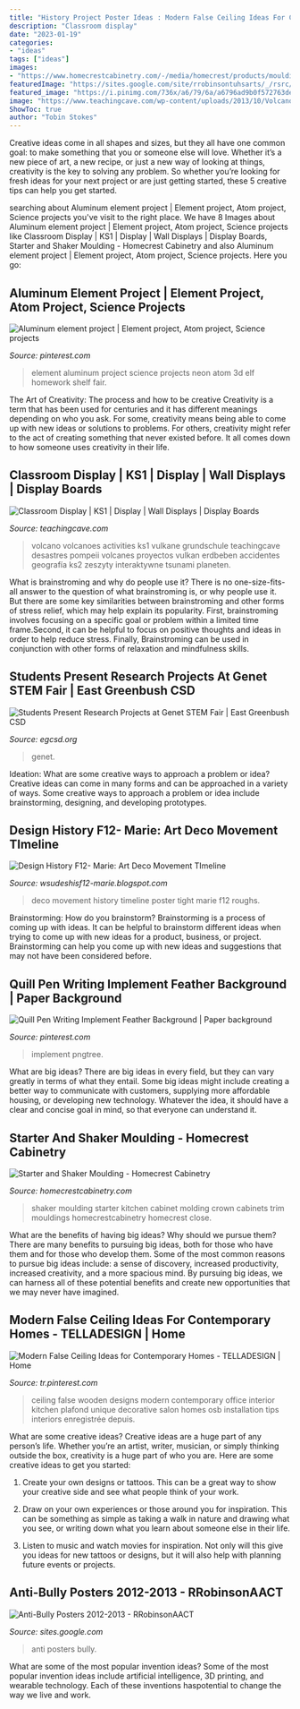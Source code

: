 ```yaml
---
title: "History Project Poster Ideas : Modern False Ceiling Ideas For Contemporary Homes"
description: "Classroom display"
date: "2023-01-19"
categories:
- "ideas"
tags: ["ideas"]
images:
- "https://www.homecrestcabinetry.com/-/media/homecrest/products/mouldings_accents/homstarterrhtnm.jpg"
featuredImage: "https://sites.google.com/site/rrobinsontuhsarts/_/rsrc/1369861604712/anti-bully-posters/B2-BONILLASETHBULLYPOSTER.png"
featured_image: "https://i.pinimg.com/736x/a6/79/6a/a6796ad9b0f572763de2db77ef11e67d.jpg"
image: "https://www.teachingcave.com/wp-content/uploads/2013/10/Volcanoes.jpg"
ShowToc: true
author: "Tobin Stokes"
---
```



Creative ideas come in all shapes and sizes, but they all have one common goal: to make something that you or someone else will love. Whether it’s a new piece of art, a new recipe, or just a new way of looking at things, creativity is the key to solving any problem. So whether you’re looking for fresh ideas for your next project or are just getting started, these 5 creative tips can help you get started.

	

		
searching about Aluminum element project | Element project, Atom project, Science projects you've visit to the right place. We have 8 Images about Aluminum element project | Element project, Atom project, Science projects like Classroom Display | KS1 | Display | Wall Displays | Display Boards, Starter and Shaker Moulding - Homecrest Cabinetry and also Aluminum element project | Element project, Atom project, Science projects. Here you go:
		
    
## Aluminum Element Project | Element Project, Atom Project, Science Projects

<img loading=lazy src="https://i.pinimg.com/736x/3d/b3/4c/3db34cdde7a7e6c61cc87db2ea0782ff--aluminum-element.jpg" onerror="this.onerror=null;this.src='https://tse1.mm.bing.net/th?id=OIP.zmSDG_2IYgTyrtvhMnbnVAHaJ3&amp;pid=15.1';" alt="Aluminum element project | Element project, Atom project, Science projects">

_Source: pinterest.com_

>element aluminum project science projects neon atom 3d elf homework shelf fair. 

	

The Art of Creativity: The process and how to be creative
Creativity is a term that has been used for centuries and it has different meanings depending on who you ask. For some, creativity means being able to come up with new ideas or solutions to problems. For others, creativity might refer to the act of creating something that never existed before. It all comes down to how someone uses creativity in their life.

    
## Classroom Display | KS1 | Display | Wall Displays | Display Boards

<img loading=lazy src="https://www.teachingcave.com/wp-content/uploads/2013/10/Volcanoes.jpg" onerror="this.onerror=null;this.src='https://tse4.mm.bing.net/th?id=OIP.9BjzYoojdNQNSxkmrZVVQgHaJ3&amp;pid=15.1';" alt="Classroom Display | KS1 | Display | Wall Displays | Display Boards">

_Source: teachingcave.com_

>volcano volcanoes activities ks1 vulkane grundschule teachingcave desastres pompeii volcanes proyectos vulkan erdbeben accidentes geografía ks2 zeszyty interaktywne tsunami planeten. 

	

What is brainstroming and why do people use it?
There is no one-size-fits-all answer to the question of what brainstroming is, or why people use it. But there are some key similarities between brainstroming and other forms of stress relief, which may help explain its popularity. First, brainstroming involves focusing on a specific goal or problem within a limited time frame.Second, it can be helpful to focus on positive thoughts and ideas in order to help reduce stress. Finally, Brainstroming can be used in conjunction with other forms of relaxation and mindfulness skills.

    
## Students Present Research Projects At Genet STEM Fair | East Greenbush CSD

<img loading=lazy src="https://egcsd.org/wp-content/uploads/2019/03/2019-Genet-STEM-Fair-8-web.jpg" onerror="this.onerror=null;this.src='https://tse1.mm.bing.net/th?id=OIP.A5pFE5blOPEvpWb9j_HZMQHaLH&amp;pid=15.1';" alt="Students Present Research Projects at Genet STEM Fair | East Greenbush CSD">

_Source: egcsd.org_

>genet. 

	

Ideation: What are some creative ways to approach a problem or idea?
Creative ideas can come in many forms and can be approached in a variety of ways. Some creative ways to approach a problem or idea include brainstorming, designing, and developing prototypes.

    
## Design History F12- Marie: Art Deco Movement TImeline

<img loading=lazy src="http://3.bp.blogspot.com/-Osma64qFe58/UMe3yqs7USI/AAAAAAAABkU/GcMNF-GPaLM/s1600/Art+Deco+Movement+Poster+Revised+Tight+Rough.jpg" onerror="this.onerror=null;this.src='https://tse3.mm.bing.net/th?id=OIP.o6S078u2h-X01wQx5Xz5UQHaKX&amp;pid=15.1';" alt="Design History F12- Marie: Art Deco Movement TImeline">

_Source: wsudeshisf12-marie.blogspot.com_

>deco movement history timeline poster tight marie f12 roughs. 

	

Brainstorming: How do you brainstorm?
Brainstorming is a process of coming up with ideas. It can be helpful to brainstorm different ideas when trying to come up with new ideas for a product, business, or project. Brainstorming can help you come up with new ideas and suggestions that may not have been considered before.

    
## Quill Pen Writing Implement Feather Background | Paper Background

<img loading=lazy src="https://i.pinimg.com/736x/a6/79/6a/a6796ad9b0f572763de2db77ef11e67d.jpg" onerror="this.onerror=null;this.src='https://tse3.mm.bing.net/th?id=OIP.T0WSDMT4QeSbrnUxZFlVMgHaLH&amp;pid=15.1';" alt="Quill Pen Writing Implement Feather Background | Paper background">

_Source: pinterest.com_

>implement pngtree. 

	

What are big ideas?
There are big ideas in every field, but they can vary greatly in terms of what they entail. Some big ideas might include creating a better way to communicate with customers, supplying more affordable housing, or developing new technology. Whatever the idea, it should have a clear and concise goal in mind, so that everyone can understand it.

    
## Starter And Shaker Moulding - Homecrest Cabinetry

<img loading=lazy src="https://www.homecrestcabinetry.com/-/media/homecrest/products/mouldings_accents/homstarterrhtnm.jpg" onerror="this.onerror=null;this.src='https://tse4.mm.bing.net/th?id=OIP.WXYQkmknpZWkOPSBuRNuPQHaLH&amp;pid=15.1';" alt="Starter and Shaker Moulding - Homecrest Cabinetry">

_Source: homecrestcabinetry.com_

>shaker moulding starter kitchen cabinet molding crown cabinets trim mouldings homecrestcabinetry homecrest close. 

	

What are the benefits of having big ideas? Why should we pursue them?
There are many benefits to pursuing big ideas, both for those who have them and for those who develop them. Some of the most common reasons to pursue big ideas include: a sense of discovery, increased productivity, increased creativity, and a more spacious mind. By pursuing big ideas, we can harness all of these potential benefits and create new opportunities that we may never have imagined.

    
## Modern False Ceiling Ideas For Contemporary Homes - TELLADESIGN | Home

<img loading=lazy src="https://i.pinimg.com/736x/08/2a/4d/082a4dfb877ab7cbc8ab322460500be0.jpg" onerror="this.onerror=null;this.src='https://tse3.mm.bing.net/th?id=OIP.CCpN-4d6t8vIqzIkYFAL4AHaJ4&amp;pid=15.1';" alt="Modern False Ceiling Ideas for Contemporary Homes - TELLADESIGN | Home">

_Source: tr.pinterest.com_

>ceiling false wooden designs modern contemporary office interior kitchen plafond unique decorative salon homes osb installation tips interiors enregistrée depuis. 

	

What are some creative ideas?
Creative ideas are a huge part of any person’s life. Whether you’re an artist, writer, musician, or simply thinking outside the box, creativity is a huge part of who you are. Here are some creative ideas to get you started:
1. Create your own designs or tattoos. This can be a great way to show your creative side and see what people think of your work.

2. Draw on your own experiences or those around you for inspiration. This can be something as simple as taking a walk in nature and drawing what you see, or writing down what you learn about someone else in their life.

3. Listen to music and watch movies for inspiration. Not only will this give you ideas for new tattoos or designs, but it will also help with planning future events or projects.


    
## Anti-Bully Posters 2012-2013 - RRobinsonAACT

<img loading=lazy src="https://sites.google.com/site/rrobinsontuhsarts/_/rsrc/1369861604712/anti-bully-posters/B2-BONILLASETHBULLYPOSTER.png" onerror="this.onerror=null;this.src='https://tse4.mm.bing.net/th?id=OIP.4pBHa4dA3twH1PRfnIqKdgHaK3&amp;pid=15.1';" alt="Anti-Bully Posters 2012-2013 - RRobinsonAACT">

_Source: sites.google.com_

>anti posters bully. 

	

What are some of the most popular invention ideas?
Some of the most popular invention ideas include artificial intelligence, 3D printing, and wearable technology. Each of these inventions haspotential to change the way we live and work.

